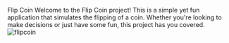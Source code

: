 Flip Coin
Welcome to the Flip Coin project! This is a simple yet fun application that simulates the flipping of a coin. Whether you're looking to make decisions or just have some fun, this project has you covered.
![flipcoin](https://github.com/user-attachments/assets/134d7e2d-f90c-4431-b1bc-979f975f6994)
